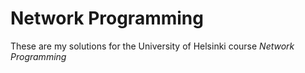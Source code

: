 # Network Programming

These are my solutions for the University of Helsinki course _Network Programming_ 
